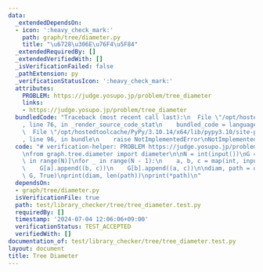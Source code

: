 ```yaml
---
data:
  _extendedDependsOn:
  - icon: ':heavy_check_mark:'
    path: graph/tree/diameter.py
    title: "\u6728\u306E\u76F4\u5F84"
  _extendedRequiredBy: []
  _extendedVerifiedWith: []
  _isVerificationFailed: false
  _pathExtension: py
  _verificationStatusIcon: ':heavy_check_mark:'
  attributes:
    PROBLEM: https://judge.yosupo.jp/problem/tree_diameter
    links:
    - https://judge.yosupo.jp/problem/tree_diameter
  bundledCode: "Traceback (most recent call last):\n  File \"/opt/hostedtoolcache/PyPy/3.10.14/x64/lib/pypy3.10/site-packages/onlinejudge_verify/documentation/build.py\"\
    , line 76, in _render_source_code_stat\n    bundled_code = language.bundle(\n\
    \  File \"/opt/hostedtoolcache/PyPy/3.10.14/x64/lib/pypy3.10/site-packages/onlinejudge_verify/languages/python.py\"\
    , line 96, in bundle\n    raise NotImplementedError\nNotImplementedError\n"
  code: "# verification-helper: PROBLEM https://judge.yosupo.jp/problem/tree_diameter\n\
    \nfrom graph.tree.diameter import diameter\n\nN = int(input())\nG = [[] for _\
    \ in range(N)]\nfor _ in range(N - 1):\n    a, b, c = map(int, input().split())\n\
    \    G[a].append((b, c))\n    G[b].append((a, c))\n\ndiam, path = diameter(N,\
    \ G, True)\nprint(diam, len(path))\nprint(*path)\n"
  dependsOn:
  - graph/tree/diameter.py
  isVerificationFile: true
  path: test/library_checker/tree/tree_diameter.test.py
  requiredBy: []
  timestamp: '2024-07-04 12:06:06+09:00'
  verificationStatus: TEST_ACCEPTED
  verifiedWith: []
documentation_of: test/library_checker/tree/tree_diameter.test.py
layout: document
title: Tree Diameter
---
```

